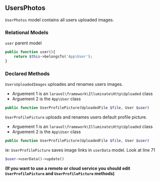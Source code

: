 ## UsersPhotos

`UserPhotos` model contains all users uploaded images.


### Relational Models

`user` parent model

```php
public function user(){
    return $this->belongsTo('App\User');
}
```

### Declared Methods

`UsersUploadedImages` uploades and renames users images.

- Arguement 1 is an `laravel\framework\Illuminate\Http\Uploaded` class
- Arguement 2 is the `App\User` class

```php
public function UserProfilePicture(UploadedFile $file, User $user)
```


`UserProfilePicture` uploads and renames users default profile picture.

- Arguement 1 is an `laravel\framework\Illuminate\Http\Uploaded` class
- Arguement 2 is the `App\User` class

```php
public function UserProfilePicture(UploadedFile $file, User $user)
```

ie: `UserProfilePicture` saves image links in `userData` model. Look at line 71
```php
$user->userData()->update()
```

**(If you want to use a remote or cloud service you should edit `UserProfilePicture` and `UserProfilePicture` methods)**




